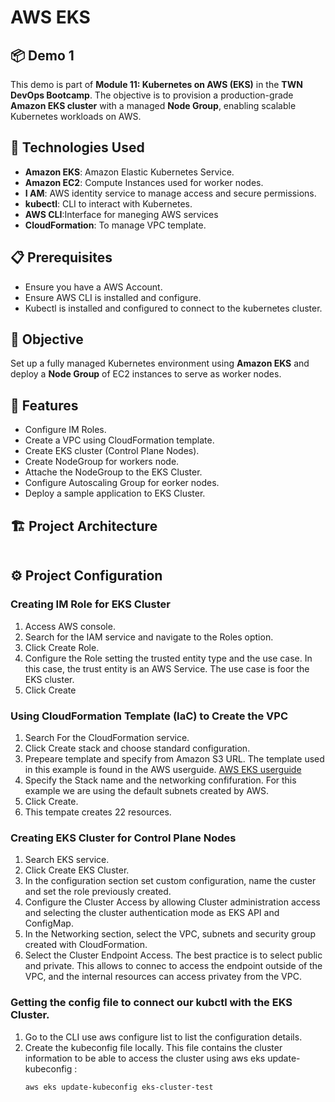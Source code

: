 # AWS EKS
## 📦 Demo 1
This demo is part of **Module 11: Kubernetes on AWS (EKS)** in the **TWN DevOps Bootcamp**. The objective is to provision a production-grade **Amazon EKS cluster** with a managed **Node Group**, enabling scalable Kubernetes workloads on AWS.

## 🚀 Technologies Used
- **Amazon EKS**: Amazon Elastic Kubernetes Service.
- **Amazon EC2**: Compute Instances used for worker nodes.
- **I AM**: AWS identity service to manage access and secure permissions.
- **kubectl**: CLI to interact with Kubernetes.
- **AWS CLI**:Interface for maneging AWS services
- **CloudFormation**: To manage VPC template.
  
## 📋 Prerequisites
- Ensure you have a AWS Account.
- Ensure AWS CLI is installed and configure.
- Kubectl is installed and configured to connect to the kubernetes cluster.
  


## 📌 Objective
Set up a fully managed Kubernetes environment using **Amazon EKS** and deploy a **Node Group** of EC2 instances to serve as worker nodes.

## 🎯 Features
- Configure IM Roles.
- Create a VPC using CloudFormation template.
- Create EKS cluster (Control Plane Nodes).
- Create NodeGroup for workers node.
- Attache the NodeGroup to the EKS Cluster.
- Configure Autoscaling Group for eorker nodes.
- Deploy a sample application to EKS Cluster.


## 🏗 Project Architecture

<img src=""/>

## ⚙️ Project Configuration
### Creating IM Role for EKS Cluster
1. Access AWS console.
2. Search for the IAM service and navigate to the Roles option.
3. Click Create Role.
4. Configure the Role setting the trusted entity type and the use case. In this case, the trust entity is an AWS Service. The use case is foor the EKS cluster.
5. Click Create

### Using CloudFormation Template (IaC) to Create the VPC
1. Search For the CloudFormation service.
2. Click Create stack and choose standard configuration.
3. Prepeare template and specify from Amazon S3 URL. The template used in this example is found in the AWS userguide.
   [AWS EKS userguide](https://docs.aws.amazon.com/eks/latest/userguide/creating-a-vpc.html)
5. Specify the Stack name and the networking confifuration. For this example we are using the default subnets created by AWS.
6. Click Create.
7. This tempate creates 22 resources.

### Creating EKS Cluster for Control Plane Nodes
1. Search EKS service.
2. Click Create EKS Cluster.
3. In the configuration section set custom configuration, name the custer and set the role previously created.
4. Configure the Cluster Access by allowing Cluster administration access and  selecting the cluster authentication mode as EKS API and ConfigMap.
5. In the Networking section, select the VPC, subnets and security group created with CloudFormation.
6. Select the Cluster Endpoint Access. The best practice is to select public and private. This allows to connec to access the endpoint outside of the VPC, and the internal resources can access privatey from the VPC.

### Getting the config file to connect our kubctl with the EKS Cluster.
1. Go to the CLI use aws configure list to list the configuration details.
2. Create the kubeconfig file locally. This file contains the cluster information to be able to access the cluster using aws eks update-kubeconfig <cluster name>:
   ```bash
   aws eks update-kubeconfig eks-cluster-test
   ```

